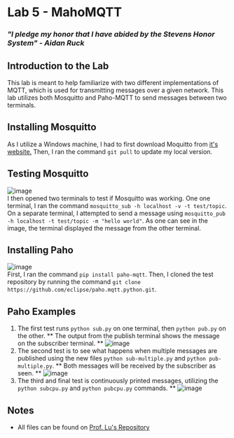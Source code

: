 # Lab 5 - MahoMQTT
### *"I pledge my honor that I have abided by the Stevens Honor System" - Aidan Ruck*

## Introduction to the Lab
This lab is meant to help familiarize with two different implementations of MQTT, which is used for transmitting messages over a given network. This lab utilizes both Mosquitto and Paho-MQTT to send messages between two terminals.

## Installing Mosquitto
As I utilize a Windows machine, I had to first download Moquitto from [it's website.](https://mosquitto.org/download/) Then, I ran the command `git pull` to update my local version.

## Testing Mosquitto
![image](https://github.com/user-attachments/assets/30810583-df39-4fac-977b-65f717cdb5be)  
I then opened two terminals to test if Mosquitto was working. One one terminal, I ran the command `mosquitto_sub -h localhost -v -t test/topic`. On a separate terminal, I attempted to send a message using `mosquitto_pub -h localhost -t test/topic -m "hello world"`. As one can see in the image, the terminal displayed the message from the other terminal.

## Installing Paho
![image](https://github.com/user-attachments/assets/0e0989b6-457b-4ba5-966b-76256140e899)  
First, I ran the command `pip install paho-mqtt`. Then, I cloned the test repository by running the command `git clone https://github.com/eclipse/paho.mqtt.python.git`.

## Paho Examples
1. The first test runs `python sub.py` on one terminal, then `python pub.py` on the other.
** The output from the publish terminal shows the message on the subscriber terminal.
** ![image](https://github.com/user-attachments/assets/2124172a-d389-43c0-9d8a-fef662cb36a1)  
2. The second test is to see what happens when multiple messages are published using the new files `python sub-multiple.py` and `python pub-multiple.py`.
** Both messages will be received by the subscriber as seen.
** ![image](https://github.com/user-attachments/assets/1edeb36d-c326-4a49-847b-dce7beb7e0cc)  
3. The third and final test is continuously printed messages, utilizing the `python subcpu.py` and `python pubcpu.py` commands.
** ![image](https://github.com/user-attachments/assets/ea8488f2-10a5-456e-8395-53872fc80839)  

## Notes
* All files can be found on [Prof. Lu's Repository](https://github.com/kevinwlu/iot/tree/master/lesson5)
